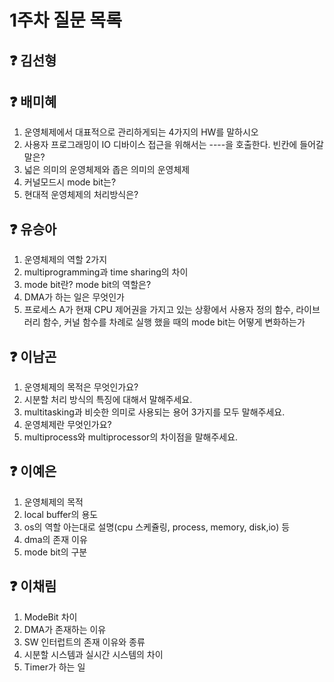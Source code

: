 # 1주차 질문 목록

## ❓ 김선형


## ❓ 배미혜

1. 운영체제에서 대표적으로 관리하게되는 4가지의 HW를 말하시오
2. 사용자 프로그래밍이 IO 디바이스 접근을 위해서는 ----을 호출한다. 빈칸에 들어갈 말은?
3. 넓은 의미의 운영체제와 좁은 의미의 운영체제
4. 커널모드시 mode bit는?
5. 현대적 운영체제의 처리방식은?

## ❓ 유승아

1. 운영체제의 역할 2가지
2. multiprogramming과 time sharing의 차이
3. mode bit란? mode bit의 역할은?
4. DMA가 하는 일은 무엇인가
5. 프로세스 A가 현재 CPU 제어권을 가지고 있는 상황에서 사용자 정의 함수, 라이브러리 함수, 커널 함수를 차례로 실행 했을 때의 mode bit는 어떻게 변화하는가

## ❓ 이남곤

1. 운영체제의 목적은 무엇인가요?
2. 시분할 처리 방식의 특징에 대해서 말해주세요.
3. multitasking과 비슷한 의미로 사용되는 용어 3가지를 모두 말해주세요.
4. 운영체제란 무엇인가요?
5. multiprocess와 multiprocessor의 차이점을 말해주세요.

## ❓ 이예은
1. 운영체제의 목적
2. local buffer의 용도
3. os의 역할 아는대로 설명(cpu 스케쥴링, process, memory, disk,io) 등
4. dma의 존재 이유
5. mode bit의 구분

## ❓ 이채림
1. ModeBit 차이
2. DMA가 존재하는 이유
3. SW 인터럽트의 존재 이유와 종류
4. 시분할 시스템과 실시간 시스템의 차이
5. Timer가 하는 일

